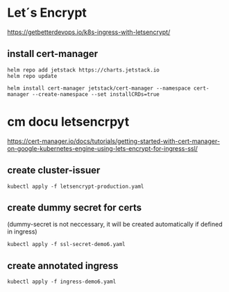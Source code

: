 # Let´s Encrypt

https://getbetterdevops.io/k8s-ingress-with-letsencrypt/

## install cert-manager

```
helm repo add jetstack https://charts.jetstack.io
helm repo update

helm install cert-manager jetstack/cert-manager --namespace cert-manager --create-namespace --set installCRDs=true
```

# cm docu letsencrpyt

https://cert-manager.io/docs/tutorials/getting-started-with-cert-manager-on-google-kubernetes-engine-using-lets-encrypt-for-ingress-ssl/

## create cluster-issuer

```
kubectl apply -f letsencrypt-production.yaml
```

## create dummy secret for certs

(dummy-secret is not neccessary, it will be created automatically if defined in ingress)

```
kubectl apply -f ssl-secret-demo6.yaml
```

## create annotated ingress

```
kubectl apply -f ingress-demo6.yaml
```
 

